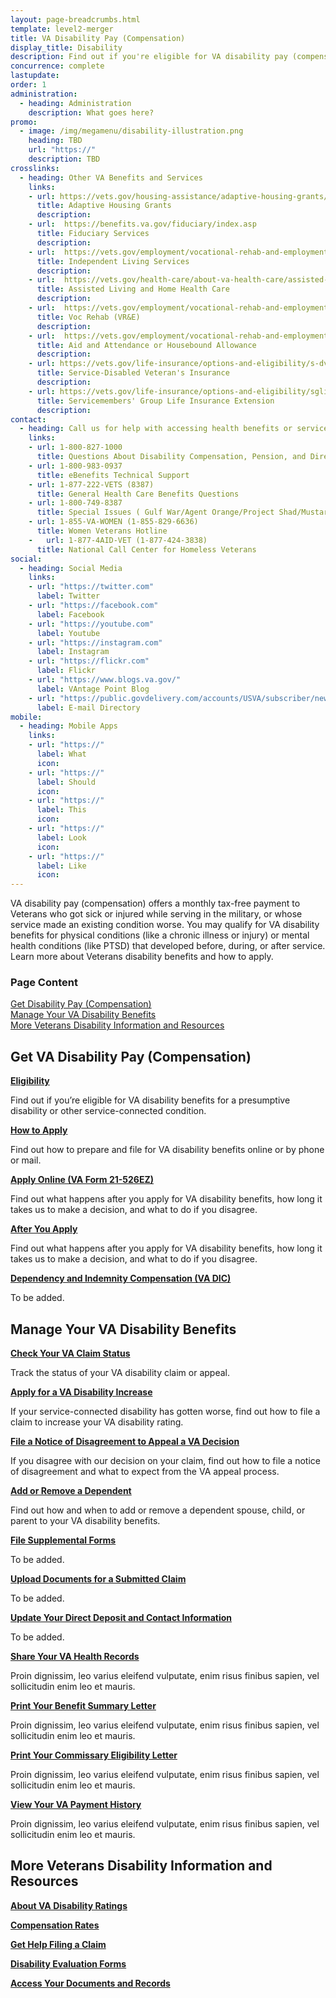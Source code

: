 ```yaml
---
layout: page-breadcrumbs.html
template: level2-merger
title: VA Disability Pay (Compensation)
display_title: Disability
description: Find out if you're eligible for VA disability pay (compensation) for a service-connected disability. Learn about VA disability benefits, ratings, which conditions qualify, how to apply, and what to expect after you apply for Veterans disability.
concurrence: complete
lastupdate:
order: 1
administration:
  - heading: Administration
    description: What goes here?
promo:
  - image: /img/megamenu/disability-illustration.png
    heading: TBD
    url: "https://"
    description: TBD
crosslinks:
  - heading: Other VA Benefits and Services
    links:
    - url: https://vets.gov/housing-assistance/adaptive-housing-grants/
      title: Adaptive Housing Grants
      description:
    - url:  https://benefits.va.gov/fiduciary/index.asp
      title: Fiduciary Services
      description:
    - url:  https://vets.gov/employment/vocational-rehab-and-employment/service-disabled/independent-living/
      title: Independent Living Services
      description:
    - url:  https://vets.gov/health-care/about-va-health-care/assisted-living-and-home-health-care/
      title: Assisted Living and Home Health Care
      description:
    - url:  https://vets.gov/employment/vocational-rehab-and-employment/
      title: Voc Rehab (VR&E)
      description:
    - url:  https://vets.gov/employment/vocational-rehab-and-employment/
      title: Aid and Attendance or Housebound Allowance
      description:
    - url: https://vets.gov/life-insurance/options-and-eligibility/s-dvi/
      title: Service-Disabled Veteran's Insurance
      description:
    - url: https://vets.gov/life-insurance/options-and-eligibility/sgli/#extension
      title: Servicemembers' Group Life Insurance Extension
      description:
contact:
  - heading: Call us for help with accessing health benefits or services
    links:
    - url: 1-800-827-1000
      title: Questions About Disability Compensation, Pension, and Direct Deposit
    - url: 1-800-983-0937
      title: eBenefits Technical Support
    - url: 1-877-222-VETS (8387)
      title: General Health Care Benefits Questions
    - url: 1-800-749-8387
      title: Special Issues ( Gulf War/Agent Orange/Project Shad/Mustard Agents and Lewisite/Ionizing Radiation)
    - url: 1-855-VA-WOMEN (1-855-829-6636)
      title: Women Veterans Hotline
    -	url: 1-877-4AID-VET (1-877-424-3838)
      title: National Call Center for Homeless Veterans
social:
  - heading: Social Media
    links:
    - url: "https://twitter.com"
      label: Twitter
    - url: "https://facebook.com"
      label: Facebook
    - url: "https://youtube.com"
      label: Youtube
    - url: "https://instagram.com"
      label: Instagram
    - url: "https://flickr.com"
      label: Flickr
    - url: "https://www.blogs.va.gov/"
      label: VAntage Point Blog
    - url: "https://public.govdelivery.com/accounts/USVA/subscriber/new/"
      label: E-mail Directory
mobile:
  - heading: Mobile Apps
    links:
    - url: "https://"
      label: What
      icon:
    - url: "https://"
      label: Should
      icon:
    - url: "https://"
      label: This
      icon:
    - url: "https://"
      label: Look
      icon:
    - url: "https://"
      label: Like
      icon:
---
```


<p class="va-introtext">
VA disability pay (compensation) offers a monthly tax-free payment to Veterans who got sick or injured while serving in the military, or whose service made an existing condition worse. You may qualify for VA disability benefits for physical conditions (like a chronic illness or injury) or mental health conditions (like PTSD) that developed before, during, or after service. Learn more about Veterans disability benefits and how to apply.
</p>

<h3 class="highlight">Page Content</h3>

[Get Disability Pay (Compensation)](#get)<br>
[Manage Your VA Disability Benefits](#manage)<br>
[More Veterans Disability Information and Resources](#more)<br>

<section id="get" class="merger-majorlinks">

  <h2 class="highlight">Get VA Disability Pay (Compensation)</h2>

  <div class="link">
    <a href="https://vets.gov/disability-benefits/eligibility/"><b>Eligibility</b></a>
    <p>Find out if you’re eligible for VA disability benefits for a presumptive disability or other service-connected condition.</p>
  </div>

  <div class="link">
    <a href="https://vets.gov/disability-benefits/apply/"><b>How to Apply</b></a>
    <p>Find out how to prepare and file for VA disability benefits online or by phone or mail.</p>
  </div>
  
  <div class="link">
    <a href="ebenefits.va.gov/ebenefits/about/feature?feature=disability-compensation"><b>Apply Online (VA Form 21-526EZ)</b></a>
    <p>Find out what happens after you apply for VA disability benefits, how long it takes us to make a decision, and what to do if you disagree.</p>
  </div>

  <div class="link">
    <a href="https://vets.gov/disability-benefits/after-you-apply/"><b>After You Apply</b></a>
    <p>Find out what happens after you apply for VA disability benefits, how long it takes us to make a decision, and what to do if you disagree.</p>
  </div>

  <div class="link">
    <a href="vets.gov/burials-and-memorials/survivor-and-dependent-benefits/compensation/"><b>Dependency and Indemnity Compensation (VA DIC)</b></a>
    <p>To be added.</p>
  </div>

</section>

<section id="manage" class="merger-majorlinks">

  <h2 class='highlight'>Manage Your VA Disability Benefits</h2>

  <div class="link">
    <a href="https://vets.gov/track-claims"><b>Check Your VA Claim Status</b></a>
    <p>Track the status of your VA disability claim or appeal.</p>
    </div>

  <div class="link">
    <a href="https://vets.gov/track-claims"><b>Apply for a VA Disability Increase</b></a>
    <p>If your service-connected disability has gotten worse, find out how to file a claim to increase your VA disability rating.</p>
    </div>


  <div class="link">
    <a href="https://vets.gov/disability-benefits/claims-appeal/"><b>File a Notice of Disagreement to Appeal a VA Decision</b></a>
    <p>If you disagree with our decision on your claim, find out how to file a notice of disagreement and what to expect from the VA appeal process.</p>
  </div>

  <div class="link">
    <a href="https://ebenefits.va.gov/ebenefits/about/feature?feature=dependent-compensation"><b>Add or Remove a Dependent</b></a>
    <p>Find out how and when to add or remove a dependent spouse, child, or parent to your VA disability benefits.</p>
  </div>

  <div class="link">
    <a href="https://ebenefits.va.gov/ebenefits/about/feature?feature=compensation-pension-claim-status"><b>File Supplemental Forms</b></a>
    <p>To be added.</p>
  </div>

  <div class="link">
    <a href="https://ebenefits.va.gov/ebenefits/about/feature?feature=compensation-pension-claim-status"><b>Upload Documents for a Submitted Claim</b></a>
    <p>To be added.</p>
  </div>

  <div class="link">
    <a href="https://ebenefits.va.gov/ebenefits/about/feature?feature=direct-deposit-and-contact-information"><b>Update Your Direct Deposit and Contact Information</b></a>
    <p>To be added.</p>
  </div>

 <div class="link">
    <a href="https://ebenefits.va.gov/ebenefits/vapii"><b>Share Your VA Health Records</b></a>
    <p>Proin dignissim, leo varius eleifend vulputate, enim risus finibus sapien, vel sollicitudin enim leo et mauris.</p>
  </div>

  <div class="link">
    <a href="https://vets.gov/download-va-letters/"><b>Print Your Benefit Summary Letter</b></a>
    <p>Proin dignissim, leo varius eleifend vulputate, enim risus finibus sapien, vel sollicitudin enim leo et mauris.</p>
  </div>

  <div class="link">
    <a href="https://vets.gov/download-va-letters/"><b>Print Your Commissary Eligibility Letter</b></a>
    <p>Proin dignissim, leo varius eleifend vulputate, enim risus finibus sapien, vel sollicitudin enim leo et mauris.</p>
  </div>

  <div class="link">
    <a href="https://ebenefits.va.gov/ebenefits/about/feature?feature=payment-history"><b>View Your VA Payment History</b></a>
    <p>Proin dignissim, leo varius eleifend vulputate, enim risus finibus sapien, vel sollicitudin enim leo et mauris.</p>
  </div>

</section>

<section id="more" class="merger-majorlinks">

  <h2 class='highlight'>More Veterans Disability Information and Resources</h2>

 <div class="link">
    <a href="#"><b>About VA Disability Ratings</b></a>
    <p> </p>
  </div>

  <div class="link">
    <a href="#"><b>Compensation Rates</b></a>
    <p></p>
  </div>

  <div class="link">
    <a href="#"><b>Get Help Filing a Claim</b></a>
  <p> </p>
  </div>

  <div class="link">
    <a href="#"><b>Disability Evaluation Forms</b></a>
    <p> </p>
  </div>

<div class="link">
    <a href="#"><b>Access Your Documents and Records</b></a>
    <p> </p>
  </div>
</section>
